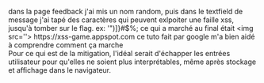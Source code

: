 <p>
dans la page feedback
j'ai mis un nom random, puis dans le textfield de message j'ai tapé des caractères qui peuvent exlpoiter une faille xss, jusqu'à tomber sur le flag. 
ex: '")]}#$%;
<script>alert(1)</script>
ce qui a marché au final était &lt;img src=''>
https://xss-game.appspot.com ce tuto fait par google m'a bien aidé à comprendre comment ça marche
<br>
Pour ce qui est de la mitigation, l'idéal serait d'échapper les entrées utilisateur pour qu'elles ne soient plus interprétables, même après stockage et affichage dans le navigateur. 
</p>
